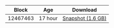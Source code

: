 |     Block   |     Age     |   Download  |
| ----------- | ----------- | ----------- |
|   12467463   |  17 hour | [Snapshot (1.6 GB)](https://s3.eu-central-1.amazonaws.com/w3coins.io/snapshots/akash-mainnet/akash_snapsot_latest.tar.lz4)  |

